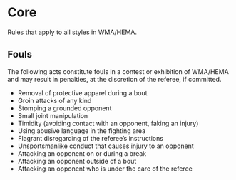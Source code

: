 # Core

Rules that apply to all styles in WMA/HEMA.


## Fouls

The following acts constitute fouls in a contest or exhibition of WMA/HEMA and may result in penalties, at the discretion of the referee, if committed.

- Removal of protective apparel during a bout
- Groin attacks of any kind
- Stomping a grounded opponent
- Small joint manipulation
- Timidity (avoiding contact with an opponent, faking an injury)
- Using abusive language in the fighting area
- Flagrant disregarding of the referee’s instructions
- Unsportsmanlike conduct that causes injury to an opponent
- Attacking an opponent on or during a break
- Attacking an opponent outside of a bout
- Attacking an opponent who is under the care of the referee

